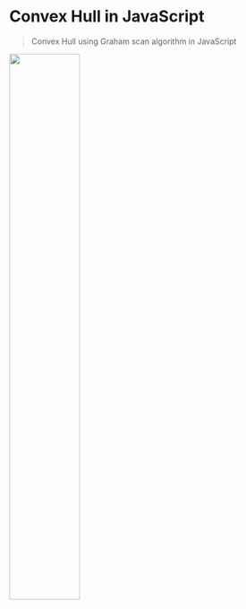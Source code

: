 <h1>Convex Hull in JavaScript</h1>
<p></p>

> Convex Hull using Graham scan algorithm in JavaScript
<img src="https://user-images.githubusercontent.com/10775915/73590779-c936aa00-4529-11ea-8a0c-9d2c522d4d22.png" width="50%">

